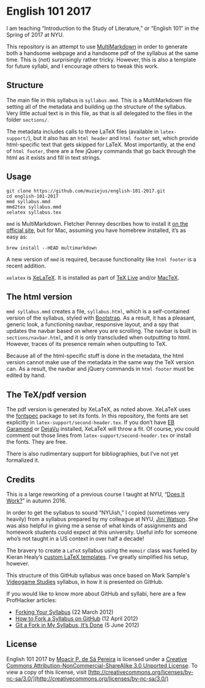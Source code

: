 # English 101 2017

I am teaching “Introduction to the Study of Literature,” or “English 101” in
the Spring of 2017 at NYU. 

This repository is an attempt to use
[MultiMarkdown](http://fletcher.github.io/MultiMarkdown-5/) in order to
generate both a handsome webpage and a handsome pdf of the syllabus at the same
time. This is (not) surprisingly rather tricky. However, this is also a
template for future syllabi, and I encourage others to tweak this work.

## Structure

The main file in this syllabus is `syllabus.mmd`. This is a MultiMarkdown file
setting all of the metadata and building up the structure of the syllabus. Very
little actual text is in this file, as that is all delegated to the files in
the folder `sections/`.

The metadata includes calls to three LaTeX files (available in
`latex-support/`), but it also has an `html header` and `html footer` set,
which provide html-specific text that gets skipped for LaTeX. Most importantly,
at the end of `html footer`, there are a few jQuery commands that go back
through the html as it exists and fill in text strings.

## Usage

```
git clone https://github.com/muziejus/english-101-2017.git
cd english-101-2017
mmd syllabus.mmd
mmd2tex syllabus.mmd
xelatex syllabus.tex
```

`mmd` is MultiMarkdown. Fletcher Penney describes how to install it [on the
official site](http://fletcher.github.io/MultiMarkdown-5/installation.html),
but for Mac, assuming you have homebrew installed, it’s as easy as:

```
brew install --HEAD multimarkdown
```

A new version of `mmd` is required, because functionality like `html footer` is
a recent addition.

`xelatex` is [XeLaTeX](https://en.wikipedia.org/wiki/XeTeX). It is installed as
part of [TeX Live](https://www.tug.org/texlive/) and/or
[MacTeX](https://tug.org/mactex).

## The html version

`mmd syllabus.mmd` creates a file, `syllabus.html`, which is a self-contained
version of the syllabus, styled with [Bootstrap](http://getbootstrap.com). As a
result, it has a pleasant, generic look, a functioning navbar, responsive
layout, and a spy that updates the navbar based on where you are scrolling. The
navbar is built in `sections/navbar.html`, and it is only transcluded when
outputting to html. However, traces of its presence remain when outputting to
TeX. 

Because all of the html-specific stuff is done in the metadata, the html
version cannot make use of the metadata in the same way the TeX version can. As
a result, the navbar and jQuery commands in `html footer` must be edited by
hand.

## The TeX/pdf version

The pdf version is generated by XeLaTeX, as noted above. XeLaTeX uses the
[fontspec](http://ctan.org/pkg/fontspec) package to set its fonts. In this
repository, the fonts are set explicitly in `latex-support/second-header.tex`.
If you don’t have [EB
Garamond](https://www.google.com/fonts/specimen/EB+Garamond) or
[DejaVu](http://dejavu-fonts.org/wiki/Main_Page) installed, XeLaTeX will throw
a fit. Of course, you could comment out those lines from
`latex-support/second-header.tex` or install the fonts. They are free.

There is also rudimentary support for bibliographies, but I’ve not yet
formalized it.

## Credits

This is a large reworking of a previous course I taught at NYU, “[Does It Work?](https://github.com/muziejus/does-it-work)” in
autumn 2016.

In order to get the syllabus to sound “NYUish,” I copied (sometimes very
heavily) from a syllabus prepared by my colleague at NYU, [Jini
Watson](http://english.fas.nyu.edu/object/JiniWatson.html). She was also
helpful in giving me a sense of what kinds of assignments and homework students
could expect at this university. Useful info for someone who’s not taught in a
US context in over half a decade!

The bravery to create a `LaTeX` syllabus using the `memoir` class was fueled by
Kieran Healy’s [custom LaTeX
templates](http://kjhealy.github.com/latex-custom-kjh). I’ve greatly simplified
his setup, however.

This structure of this GitHub syllabus was once based on Mark Sample's
[Videogame Studies](https://github.com/samplereality/videogame-studies)
syllabus, in how it is presented on GitHub. 

If you would like to know more about GitHub and syllabi, here are a few
ProfHacker articles:

* [Forking Your Syllabus](http://chronicle.com/blogs/profhacker/forking-your-syllabus/39137) (22 March 2012)
* [How to Fork a Syllabus on GitHub](http://chronicle.com/blogs/profhacker/how-to-fork-a-syllabus-on-github/39447) (12 April 2012)
* [Git a Fork in My Syllabus, It’s Done](https://chronicle.com/blogs/profhacker/git-a-fork-in-my-syllabus-its-done/40331) (5 June 2012)

## License

English 101 2017 by [Moacir P. de Sá Pereira](http://moacir.com) is licensed
under a [Creative Commons Attribution-NonCommercial-ShareAlike 3.0 Unported
License](http://creativecommons.org/licenses/by-nc-sa/3.0/). To view a copy of
this license, visit
[http://creativecommons.org/licenses/by-nc-sa/3.0/](http://creativecommons.org/licenses/by-nc-sa/3.0/)
